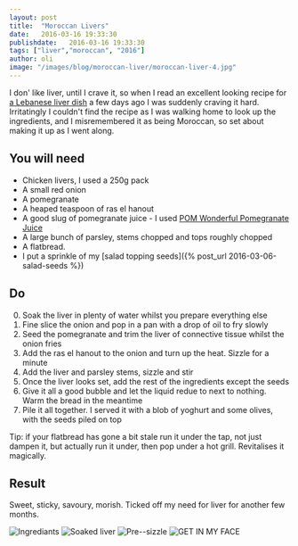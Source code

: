 ```yaml
---
layout: post
title:  "Moroccan Livers"
date:   2016-03-16 19:33:30
publishdate:   2016-03-16 19:33:30
tags: ["liver","moroccan", "2016"]
author: oli
image: "/images/blog/moroccan-liver/moroccan-liver-4.jpg"
---
```


I don' like liver, until I crave it, so when I read an excellent looking recipe for [a Lebanese liver dish](http://www.louchegastronomique.com/2016/chicken-livers-with-pomegranate-molasses-sawda-djej/) a few days ago I was suddenly craving it hard.  Irritatingly I couldn't find the recipe as I was walking home to look up the ingredients, and I misremembered it as being Moroccan, so set about making it up as I went along.

## You will need


* Chicken livers, I used a 250g pack
* A small red onion
* A pomegranate
* A heaped teaspoon of ras el hanout
* A good slug of pomegranate juice - I used  [POM Wonderful Pomegranate Juice](http://amzn.to/1UAaYsu )
* A large bunch of parsley, stems chopped and tops roughly chopped
* A flatbread.
* I put a sprinkle of my [salad topping seeds]({% post_url 2016-03-06-salad-seeds %})



## Do

0. Soak the liver in plenty of water whilst you prepare everything else
1. Fine slice the onion and pop in a pan with a drop of oil to fry slowly
2. Seed the pomegranate and trim the liver of connective tissue whilst the onion fries
3. Add the ras el hanout to the onion and turn up the heat.  Sizzle for a minute
4. Add the liver and parsley stems, sizzle and stir
5. Once the liver looks set, add the rest of the ingredients except the seeds
6. Give it all a good bubble and let the liquid redue to next to nothing.  Warm the bread in the meantime
7. Pile it all together.  I served it with a blob of yoghurt and some olives, with the seeds piled on top

Tip: if your flatbread has gone a bit stale run it under the tap, not just dampen it, but actually run it under, then pop under a hot grill.  Revitalises it magically.

## Result

Sweet, sticky, savoury, morish.  Ticked off my need for liver for another few months.


![Ingrediants](/images/blog/moroccan-liver/moroccan-liver-1.jpg)
![Soaked liver](/images/blog/moroccan-liver/moroccan-liver-2.jpg)
![Pre--sizzle](/images/blog/moroccan-liver/moroccan-liver-3.jpg)
![GET IN MY FACE](/images/blog/moroccan-liver/moroccan-liver-4.jpg)

